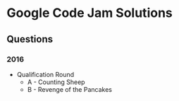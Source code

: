 # Google Code Jam Solutions

## Questions

### 2016
* Qualification Round
    * A - Counting Sheep 
    * B - Revenge of the Pancakes

